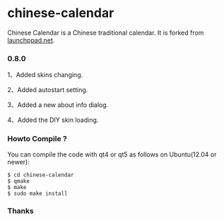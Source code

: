 chinese-calendar
================

Chinese Calendar is a Chinese traditional calendar. It is forked from [launchppad.net](https://launchpad.net/chinese-calendar).

### 0.8.0

1、Added skins changing.

2、Added autostart setting.

3、Added a new about info dialog.

4、Added the DIY skin loading.


### Howto Compile ?

You can compile the code with qt4 or qt5 as follows on Ubuntu(12.04 or newer):

	$ cd chinese-calendar
	$ qmake
	$ make
	$ sudo make install

### Thanks

